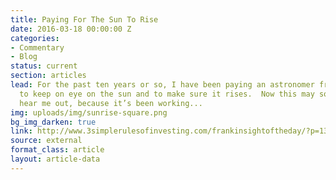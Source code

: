 ```yaml
---
title: Paying For The Sun To Rise
date: 2016-03-18 00:00:00 Z
categories:
- Commentary
- Blog
status: current
section: articles
lead: For the past ten years or so, I have been paying an astronomer friend of mine
  to keep on eye on the sun and to make sure it rises.  Now this may sound crazy but
  hear me out, because it’s been working...
img: uploads/img/sunrise-square.png
bg_img_darken: true
link: http://www.3simplerulesofinvesting.com/frankinsightoftheday/?p=1327
source: external
format_class: article
layout: article-data
---
```


